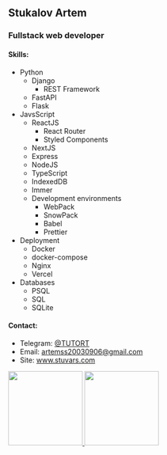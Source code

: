 ## Stukalov Artem
### Fullstack web developer
#### Skills:
* Python
    * Django
        * REST Framework
    * FastAPI
    * Flask
* JavsScript
    * ReactJS
        * React Router
        * Styled Components
    * NextJS
    * Express
    * NodeJS
    * TypeScript
    * IndexedDB
    * Immer
    * Development environments
        * WebPack 
        * SnowPack
        * Babel
        * Prettier
* Deployment
    * Docker
    * docker-compose
    * Nginx
    * Vercel
* Databases
    * PSQL
    * SQL
    * SQLite
#### Contact:
* Telegram: [@TUTORT](https://t.me/TUTORT)
* Email: [artemss20030906@gmail.com](mailto:artemss20030906@gmail.com)
* Site: www.stuvars.com

<a href="http://stuvars.com/"><img height="150" src="https://github-readme-stats.vercel.app/api?username=TUTOR03&show_icons=true&include_all_commits=true&count_private=true&theme=dark" />
<img height="150" src="https://github-readme-stats.vercel.app/api/top-langs/?username=TUTOR03&layout=compact&theme=dark" /></a>
